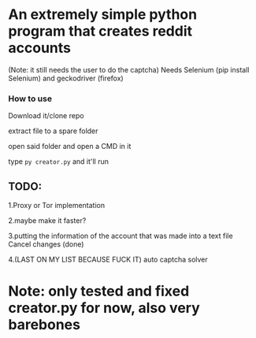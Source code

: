 
# An extremely simple python program that creates reddit accounts
(Note: it still needs the user to do the captcha)
Needs Selenium (pip install Selenium) and geckodriver (firefox)
### How to use

Download it/clone repo

extract file to a spare folder

open said folder and open a CMD in it

type ```py creator.py``` and it'll run

## TODO:

1.Proxy or Tor implementation

2.maybe make it faster?

3.putting the information of the account that was made into a text file Cancel changes (done)

4.(LAST ON MY LIST BECAUSE FUCK IT) auto captcha solver




# Note: only tested and fixed creator.py for now, also very barebones
